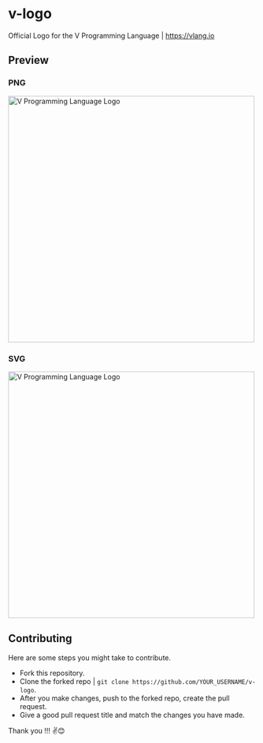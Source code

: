 # v-logo

Official Logo for the V Programming Language | https://vlang.io

## Preview

### PNG

  <img src="https://github.com/pranayteaches/v-logo/blob/master/src/vlang.jpg" title="V Programming Language Logo" alt="V Programming Language Logo" width="500">

### SVG

<img src="https://raw.githubusercontent.com/vlang/v-logo/master/dist/v-logo.svg?sanitize=true" title="V Programming Language Logo" alt="V Programming Language Logo" width="500">

## Contributing

Here are some steps you might take to contribute.

- Fork this repository.
- Clone the forked repo | `git clone https://github.com/YOUR_USERNAME/v-logo`.
- After you make changes, push to the forked repo, create the pull request.
- Give a good pull request title and match the changes you have made.

Thank you !!! ✌️😊
